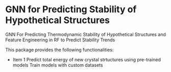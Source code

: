 # GNN for Predicting Stability of Hypothetical Structures
GNN For Predicting Thermodynamic Stability of Hypothetical Structures and Feature Engineering in RF to Predict Stability Trends

This package provides the following functionalities:

+ Item 1 Predict total energy of new crystal strtuctures using pre-trained models
Train models with custom datasets

